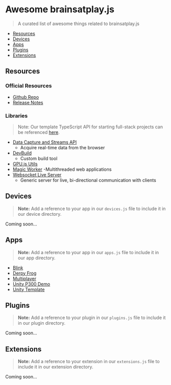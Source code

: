 # Awesome brainsatplay.js
> A curated list of awesome things related to brainsatplay.js

- [Resources](#resources)
- [Devices](#devices)
- [Apps](#apps)
- [Plugins](#plugins)
- [Extensions](#extensions)

## Resources
### Official Resources
- [Github Repo](https://github.com/brainsatplay/brainsatplay)
- [Release Notes](https://github.com/brainsatplay/brainsatplay/releases)

### Libraries
> Note: Our template TypeScript API for starting full-stack projects can be referenced [here](https://github.com/brainsatplay/template).

- [Data Capture and Streams API](https://github.com/brainsatplay/datastreams-api)
    - Acquire real-time data from the browser
- [DevBuild](https://github.com/brainsatplay/dev-build)
    - Custom build tool
- [GPU.js Utils](https://github.com/brainsatplay/gpujsutils)
- [Magic Worker](https://github.com/brainsatplay/MagicWorker)
    -Multithreaded web applications
- [Websocket Live Server](https://github.com/brainsatplay/websocketliveserver)
    - Generic server for live, bi-directional communication with clients
## Devices
> **Note:** Add a reference to your app in our `devices.js` file to include it in our device directory.

Coming soon...


## Apps
> **Note:** Add a reference to your app in our `apps.js` file to include it in our app directory.

- [Blink](https://github.com/brainsatplay/blink)
- [Derpy Frog](https://github.com/autumnauriel/FrogGame)
- [Multiplayer](https://github.com/brainsatplay/multiplayer)
- [Unity P300 Demo](https://github.com/brainsatplay/unity-p300)
- [Unity Template](https://github.com/brainsatplay/unity)

## Plugins
> **Note:** Add a reference to your plugin in our `plugins.js` file to include it in our plugin directory.

Coming soon...

## Extensions
> **Note:** Add a reference to your extension in our `extensions.js` file to include it in our extension directory.

Coming soon...
